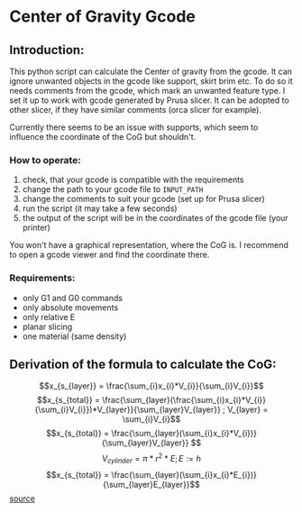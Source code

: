 # Center of Gravity Gcode
## Introduction:
This python script can calculate the Center of gravity from the gcode. It can ignore unwanted objects in the gcode like support, skirt brim etc.
To do so it needs comments from the gcode, which mark an unwanted feature type.
I set it up to work with gcode generated by Prusa slicer. It can be adopted to other slicer, if they have similar comments (orca slicer for example).

Currently there seems to be an issue with supports, which seem to influence the coordinate of the CoG but shouldn't.
### How to operate: 
1. check, that your gcode is compatible with the requirements 
2. change the path to your gcode file to ``INPUT_PATH``
3. change the comments to suit your gcode (set up for Prusa slicer)
4. run the script (it may take a few seconds)
5. the output of the script will be in the coordinates of the gcode file (your printer)

You won't have a graphical representation, where the CoG is. I recommend to open a gcode viewer and find the coordinate there.

### Requirements:
- only G1 and G0 commands
- only absolute movements
- only relative E
- planar slicing
- one material (same density)

## Derivation of the formula to calculate the CoG:
$$x_{s_{layer}} = \frac{\sum_{i}x_{i}*V_{i}}{\sum_{i}V_{i}}$$
$$x_{s_{total}} = \frac{\sum_{layer}(\frac{\sum_{i}x_{i}*V_{i}}{\sum_{i}V_{i}})*V_{layer}}{\sum_{layer}V_{layer}} ; V_{layer} = \sum_{i}V_{i}$$
$$x_{s_{total}} = \frac{\sum_{layer}(\sum_{i}x_{i}*V_{i})}{\sum_{layer}V_{layer}} $$
$$V_{cylinder} = \pi* r^2 *E ; E:= h$$
$$x_{s_{total}} = \frac{\sum_{layer}(\sum_{i}x_{i}*E_{i})}{\sum_{layer}E_{layer}}$$
[source](https://en.wikipedia.org/w/index.php?title=Special:MathWikibase&qid=Q2945123)